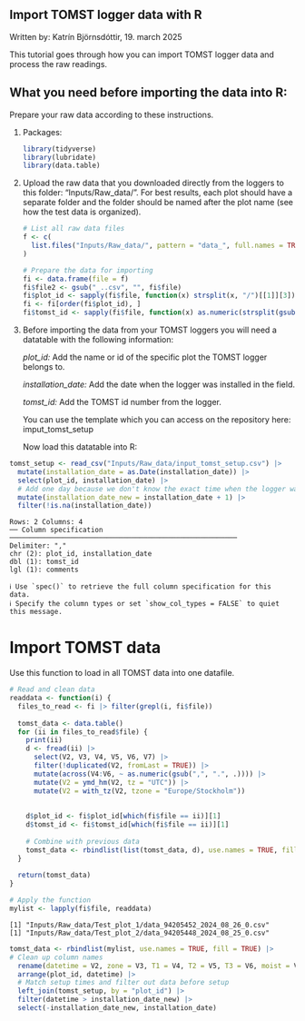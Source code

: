

## Import TOMST logger data with R

Written by: Katrín Björnsdóttir, 19. march 2025

This tutorial goes through how you can import TOMST logger data and
process the raw readings.

## What you need before importing the data into R:

Prepare your raw data according to these instructions.

1.  Packages:

    ``` r
    library(tidyverse)
    library(lubridate)
    library(data.table)
    ```

2.  Upload the raw data that you downloaded directly from the loggers to
    this folder: “Inputs/Raw_data/”. For best results, each plot should
    have a separate folder and the folder should be named after the plot
    name (see how the test data is organized).

    ``` r
    # List all raw data files
    f <- c(
      list.files("Inputs/Raw_data/", pattern = "data_", full.names = TRUE, recursive = TRUE)
    )

    # Prepare the data for importing
    fi <- data.frame(file = f)
    fi$file2 <- gsub("_..csv", "", fi$file)
    fi$plot_id <- sapply(fi$file, function(x) strsplit(x, "/")[[1]][3]) # extract plot_id from folder path
    fi <- fi[order(fi$plot_id), ]
    fi$tomst_id <- sapply(fi$file, function(x) as.numeric(strsplit(gsub("data_", "", strsplit(x, "/")[[1]][4]), "_")[[1]][1])) # extract tomst_id from file path
    ```

3.  Before importing the data from your TOMST loggers you will need a
    datatable with the following information:

    *plot_id:* Add the name or id of the specific plot the TOMST logger
    belongs to.

    *installation_date:* Add the date when the logger was installed in
    the field.

    *tomst_id:* Add the TOMST id number from the logger.

    You can use the template which you can access on the repository
    here: imput_tomst_setup

    Now load this datatable into R:

``` r
tomst_setup <- read_csv("Inputs/Raw_data/input_tomst_setup.csv") |> 
  mutate(installation_date = as.Date(installation_date)) |>
  select(plot_id, installation_date) |>
  # Add one day because we don't know the exact time when the logger was set up. Easier to ignore the installation date completely.
  mutate(installation_date_new = installation_date + 1) |>
  filter(!is.na(installation_date))
```

    Rows: 2 Columns: 4
    ── Column specification ────────────────────────────────────────────────────────
    Delimiter: ","
    chr (2): plot_id, installation_date
    dbl (1): tomst_id
    lgl (1): comments

    ℹ Use `spec()` to retrieve the full column specification for this data.
    ℹ Specify the column types or set `show_col_types = FALSE` to quiet this message.

# Import TOMST data

Use this function to load in all TOMST data into one datafile.

``` r
# Read and clean data
readdata <- function(i) {
  files_to_read <- fi |> filter(grepl(i, fi$file))
  
  tomst_data <- data.table()
  for (ii in files_to_read$file) {
    print(ii)
    d <- fread(ii) |>
      select(V2, V3, V4, V5, V6, V7) |>
      filter(!duplicated(V2, fromLast = TRUE)) |>
      mutate(across(V4:V6, ~ as.numeric(gsub(",", ".", .)))) |>
      mutate(V2 = ymd_hm(V2, tz = "UTC")) |>
      mutate(V2 = with_tz(V2, tzone = "Europe/Stockholm"))
    
    
    d$plot_id <- fi$plot_id[which(fi$file == ii)][1]
    d$tomst_id <- fi$tomst_id[which(fi$file == ii)][1]
    
    # Combine with previous data
    tomst_data <- rbindlist(list(tomst_data, d), use.names = TRUE, fill = TRUE)
  }
  
  return(tomst_data)
}

# Apply the function
mylist <- lapply(fi$file, readdata)
```

    [1] "Inputs/Raw_data/Test_plot_1/data_94205452_2024_08_26_0.csv"
    [1] "Inputs/Raw_data/Test_plot_2/data_94205448_2024_08_25_0.csv"

``` r
tomst_data <- rbindlist(mylist, use.names = TRUE, fill = TRUE) |> 
# Clean up column names
  rename(datetime = V2, zone = V3, T1 = V4, T2 = V5, T3 = V6, moist = V7) |>
  arrange(plot_id, datetime) |> 
  # Match setup times and filter out data before setup
  left_join(tomst_setup, by = "plot_id") |> 
  filter(datetime > installation_date_new) |>
  select(-installation_date_new, installation_date)
```
